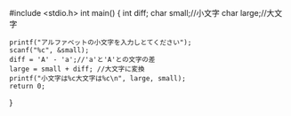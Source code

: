 #include <stdio.h>
int main()
{
    int diff;
    char small;//小文字
    char large;//大文字
    
    printf("アルファベットの小文字を入力しとてください");
    scanf("%c", &small);
    diff = 'A' - 'a';//'a'と'A'との文字の差
    large = small + diff; //大文字に変換
    printf("小文字は%c大文字は%c\n", large, small);
    return 0;
}
